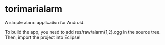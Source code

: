 torimarialarm
=============

A simple alarm application for Android.

To build the app, you need to add res/raw/alarm{1,2}.ogg in the source tree.
Then, import the project into Eclipse!

